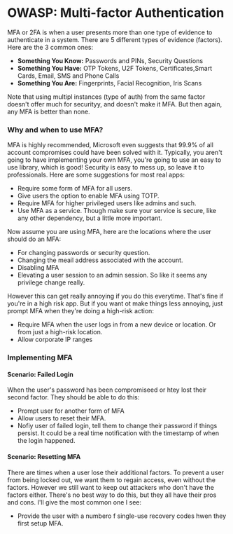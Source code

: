 # OWASP: Multi-factor Authentication
MFA or 2FA is when a user presents more than one type of evidence to authenticate in a system. There are 5 different types of evidence (factors). Here are the 3 common ones:
- **Something You Know:**	Passwords and PINs, Security Questions
- **Something You Have:**	OTP Tokens, U2F Tokens, Certificates,Smart Cards, Email, SMS and Phone Calls
- **Something You Are:**	Fingerprints, Facial Recognition, Iris Scans

Note that using multipl instances (type of auth) from the same factor doesn't offer much for securityy, and doesn't make it MFA. But then again, any MFA is better than none. 


### Why and when to use MFA?
MFA is highly recommended, Microsoft even suggests that 99.9% of all account compromises could have been solved with it. Typically, you aren't going to have implementing your own MFA, you're going to use an easy to use library, which is good! Security is easy to mess up, so leave it to professionals. Here are some suggestions for most real apps:
- Require some form of MFA for all users.
- Give users the option to enable MFA using TOTP.
- Require MFA for higher privileged users like admins and such.
- Use MFA as a service. Though make sure your service is secure, like any other dependency, but a little more important.

Now assume you are using MFA, here are the locations where the user should do an MFA:
- For changing passwords or security question.
- Changing the meail address associated with the account.
- Disabling MFA
- Elevating a user session to an admin session. So like it seems any privilege change really.

However this can get really annoying if you do this everytime. That's fine if you're in a high risk app. But if you want ot make things less annoying, just prompt MFA when they're doing a high-risk action:
- Require MFA when the user logs in from a new device or location. Or from just a high-risk location.
- Allow corporate IP ranges


### Implementing MFA

#### Scenario: Failed Login 
When the user's password has been compromiseed or htey lost their second factor. They should be able to do this:
- Prompt user for another form of MFA
- Allow users to reset their MFA.
- Nofiy user of failed login, tell them to change their password if things persist. It could be a real time notification with the timestamp of when the login happened.

#### Scenario: Resetting MFA
There are times when a user lose their additional factors. To prevent a user from being locked out, we want them to regain access, even without the factors. However we still want to keep out attackers who don't have the factors either. There's no best way to do this, but they all have their pros and cons. I'll give the most common one I see:
- Provide the user with a numbero f single-use recovery codes hwen they first setup MFA.
